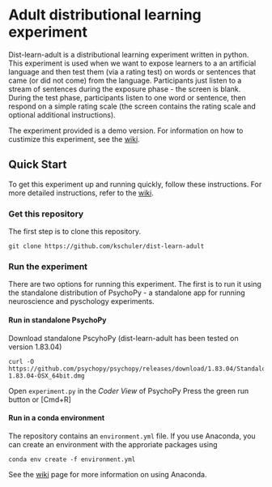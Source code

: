 # Adult distributional learning experiment
Dist-learn-adult is a distributional learning experiment written in python.  This experiment is used when we want to expose learners to a an artificial language and then test them (via a rating test) on words or sentences that came (or did not come) from the language. Participants just listen to a stream of sentences during the exposure phase - the screen is blank.  During the test phase, participants listen to one word or sentence, then respond on a simple rating scale (the screen contains the rating scale and optional additional instructions).

The experiment provided is a demo version. For information on how to custimize this experiment, see the [wiki](https://github.com/kschuler/dist-learn-adult/wiki).

## Quick Start
To get this experiment up and running quickly, follow these instructions.  For more detailed instructions, refer to the [wiki](https://github.com/kschuler/dist-learn-adult/wiki).

### Get this repository
The first step is to clone this repository.
```
git clone https://github.com/kschuler/dist-learn-adult
```

### Run the experiment
There are two options for running this experiment.  The first is to run it using the standalone distribution of PsychoPy - a standalone app for running neuroscience and pyschology experiments.

#### Run in standalone PsychoPy
Download standalone PscyhoPy (dist-learn-adult has been tested on version 1.83.04)
```
curl -O https://github.com/psychopy/psychopy/releases/download/1.83.04/StandalonePsychoPy-1.83.04-OSX_64bit.dmg
```
Open `experiment.py` in the *Coder View* of PsychoPy
Press the green run button or [Cmd+R]

#### Run in a conda environment
The repository contains an `environment.yml` file.  If you use Anaconda, you can create an environment with the approriate packages using
```
conda env create -f environment.yml
```
See the [wiki](https://github.com/kschuler/dist-learn-adult/wiki) page for more information on using Anaconda.
